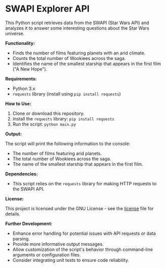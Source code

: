 # SWAPI Explorer API

This Python script retrieves data from the SWAPI (Star Wars API) and analyzes it to answer some interesting questions about the Star Wars universe.

**Functionality:**

- Finds the number of films featuring planets with an arid climate.
- Counts the total number of Wookiees across the saga.
- Identifies the name of the smallest starship that appears in the first film ("A New Hope").

**Requirements:**

- Python 3.x
- `requests` library (install using `pip install requests`)

**How to Use:**

1. Clone or download this repository.
2. Install the `requests` library: `pip install requests`
3. Run the script: `python main.py`

**Output:**

The script will print the following information to the console:

- The number of films featuring arid planets.
- The total number of Wookiees across the saga.
- The name of the smallest starship that appears in the first film.

**Dependencies:**

- This script relies on the `requests` library for making HTTP requests to the SWAPI API.

**License:**

This project is licensed under the GNU License - see the [license](license) file for details.

**Further Development:**

- Enhance error handling for potential issues with API requests or data parsing.
- Provide more informative output messages.
- Allow customization of the script's behavior through command-line arguments or configuration files.
- Consider integrating unit tests to ensure code reliability.
